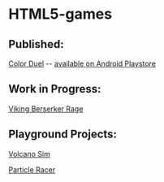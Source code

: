 # HTML5-games

## Published:

[Color Duel](http://nblumoe.github.io/HTML5-games/ColorDuel/) -- [available on Android Playstore](https://play.google.com/store/apps/details?id=com.webendemics.colortap&hl=en)

## Work in Progress:

[Viking Berserker Rage](http://nblumoe.github.io/HTML5-games/VikingBerserkerRage/)

## Playground Projects:

[Volcano Sim](http://nblumoe.github.io/HTML5-games/VolcanoSim/)

[Particle Racer](http://nblumoe.github.io/HTML5-games/ParticleRacer/)
